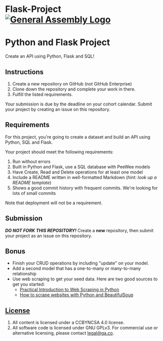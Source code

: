 # Flask-Project[![General Assembly Logo](https://camo.githubusercontent.com/1a91b05b8f4d44b5bbfb83abac2b0996d8e26c92/687474703a2f2f692e696d6775722e636f6d2f6b6538555354712e706e67)](https://generalassemb.ly/education/web-development-immersive)

# Python and Flask Project

Create an API using Python, Flask and SQL!

## Instructions

1. Create a new repository on GitHub (not GitHub Enterprise)
1. Clone down the repository and complete your work in there.
1. Fulfill the listed requirements.

Your submission is due by the deadline on your cohort calendar. Submit your
project by creating an issue on this repository.

## Requirements

For this project, you're going to create a dataset and build an API using Python, SQL and Flask.

Your project should meet the following requirements:

1. Run without errors
1. Built in Python and Flask, use a SQL database with PeeWee models
1. Have Create, Read and Delete operations for at least one model
1. Include a README written in well-formatted Markdown (_hint: look up a README
   template_)
1. Shows a good commit history with frequent commits. We're looking for lots of
   small commits

Note that deployment will not be a requirement.

## Submission

**_DO NOT FORK THIS REPOSITORY!_** Create a **new** repository, then submit your project as an issue on this repository.

## Bonus

- Finish your CRUD operations by including "update" on your model.
- Add a second model that has a one-to-many or many-to-many relationship
- Use web scraping to get your seed data. Here are two good sources to get you started:
  - [Practical Introduction to Web Scraping in Python](https://realpython.com/python-web-scraping-practical-introduction/)
  - [How to scrape websites with Python and BeautifulSoup](https://www.freecodecamp.org/news/how-to-scrape-websites-with-python-and-beautifulsoup-5946935d93fe/)

## [License](LICENSE)

1.  All content is licensed under a CC­BY­NC­SA 4.0 license.
1.  All software code is licensed under GNU GPLv3. For commercial use or
    alternative licensing, please contact legal@ga.co.
